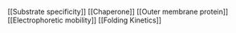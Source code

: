 [[Substrate specificity]]
[[Chaperone]]
[[Outer membrane protein]]
[[Electrophoretic mobility]]
[[Folding Kinetics]]
